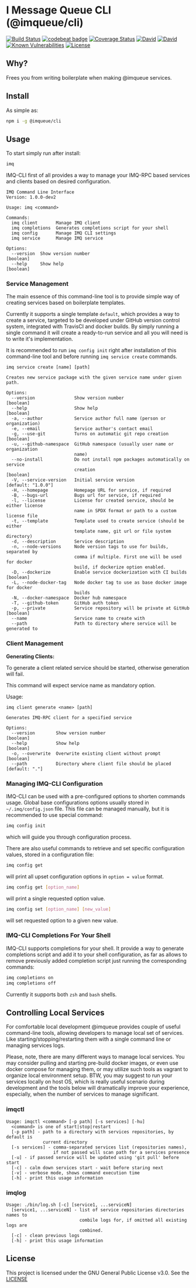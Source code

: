 # I Message Queue CLI (@imqueue/cli)

[![Build Status](https://travis-ci.com/imqueue/cli.svg?branch=master)](https://travis-ci.com/imqueue/cli)
[![codebeat badge](https://codebeat.co/badges/0824c9af-d6fa-47ac-bc44-eb51d7b37eba)](https://codebeat.co/projects/github-com-imqueue-cli-master)
[![Coverage Status](https://coveralls.io/repos/github/imqueue/cli/badge.svg?branch=master)](https://coveralls.io/github/imqueue/cli?branch=master)
[![David](https://img.shields.io/david/imqueue/cli.svg)](https://david-dm.org/imqueue/cli)
[![David](https://img.shields.io/david/dev/imqueue/cli.svg)](https://david-dm.org/imqueue/cli?type=dev)
[![Known Vulnerabilities](https://snyk.io/test/github/imqueue/cli/badge.svg?targetFile=package.json)](https://snyk.io/test/github/imqueue/cli?targetFile=package.json)
[![License](https://img.shields.io/badge/license-ISC-blue.svg)](https://rawgit.com/imqueue/cli/master/LICENSE)

## Why?

Frees you from writing boilerplate when making @imqueue services.

## Install

As simple as:

~~~bash
npm i -g @imqueue/cli
~~~

## Usage

To start simply run after install:

~~~bash
imq
~~~

IMQ-CLI first of all provides a way to manage your IMQ-RPC based services and 
clients based on desired configuration.

~~~
IMQ Command Line Interface
Version: 1.0.0-dev2

Usage: imq <command>

Commands:
  imq client       Manage IMQ client
  imq completions  Generates completions script for your shell
  imq config       Manage IMQ CLI settings
  imq service      Manage IMQ service

Options:
  --version  Show version number                                       [boolean]
  --help     Show help                                                 [boolean]
~~~

### Service Management

The main essence of this command-line tool is to provide simple way of
creating services based on boilerplate templates.

Currently it supports a single template `default`, which provides a way to
create a service, targeted to be developed under GitHub version control
system, integrated with TravisCI and docker builds. By simply running a single
command it will create a ready-to-run service and all you will need is to
write it's implementation.

It is recommended to run `imq config init` right after installation of this
command-line tool and before running `imq service create` commands.

~~~
imq service create [name] [path]

Creates new service package with the given service name under given path.

Options:
  --version               Show version number                          [boolean]
  --help                  Show help                                    [boolean]
  -a, --author            Service author full name (person or organization)
  -e, --email             Service author's contact email
  -g, --use-git           Turns on automatic git repo creation         [boolean]
  -u, --github-namespace  GitHub namespace (usually user name or organization
                          name)
  --no-install            Do not install npm packages automatically on service
                          creation                                     [boolean]
  -V, --service-version   Initial service version             [default: "1.0.0"]
  -H, --homepage          Homepage URL for service, if required
  -B, --bugs-url          Bugs url for service, if required
  -l, --license           License for created service, should be either license
                          name in SPDX format or path to a custom license file
  -t, --template          Template used to create service (should be either
                          template name, git url or file system directory)
  -d, --description       Service description
  -n, --node-versions     Node version tags to use for builds, separated by
                          comma if multiple. First one will be used for docker
                          build, if dockerize option enabled.
  -D, --dockerize         Enable service dockerization with CI builds  [boolean]
  -L, --node-docker-tag   Node docker tag to use as base docker image for docker
                          builds
  -N, --docker-namespace  Docker hub namespace
  -T, --github-token      GitHub auth token
  -p, --private           Service repository will be private at GitHub [boolean]
  --name                  Service name to create with
  --path                  Path to directory where service will be generated to
~~~

### Client Management

**Generating Clients:**

To generate a client related service should be started, otherwise generation 
will fail.

This command will expect service name as mandatory option.

Usage:

~~~
imq client generate <name> [path]

Generates IMQ-RPC client for a specified service

Options:
  --version        Show version number                                 [boolean]
  --help           Show help                                           [boolean]
  -o, --overwrite  Overwrite existing client without prompt            [boolean]
  --path           Directory where client file should be placed   [default: "."]
~~~

### Managing IMQ-CLI Configuration

IMQ-CLI can be used with a pre-configured options to shorten commands usage.
Global base configurations options usually stored in `~/.imq/config.json` file.
This file can be managed manually, but it is recommended to use special
command:

~~~bash
imq config init
~~~

which will guide you through configuration process.

There are also useful commands to retrieve and set specific configuration
values, stored in a configuration file:

~~~bash
imq config get
~~~
will print all upset configuration options in `option = value` format.

~~~bash
imq config get [option_name]
~~~
will print a single requested option value.

~~~bash
imq config set [option_name] [new_value]
~~~
will set requested option to a given new value.


### IMQ-CLI Completions For Your Shell

IMQ-CLI supports completions for your shell. It provide a way to generate 
completions script and add it to your shell configuration, as far as
allows to remove previously added completion script just running the 
corresponding commands:

~~~bash
imq completions on
imq completions off
~~~

Currently it supports both `zsh` and `bash` shells.

## Controlling Local Services

For comfortable local development @imqueue provides couple of useful 
command-line tools, allowing developers to manage local set of services.
Like starting/stopping/restarting them with a single command line or managing
services logs.

Please, note, there are many different ways to manage local services.
You may consider pulling and starting pre-build docker images, or even
use docker compose for managing them, or may utilize such tools as
vagrant to organize local environment setup. BTW, you may suggest to 
run your services locally on host OS, which is really useful scenario
during development and the tools below will dramatically improve your
experience, especially, when the number of services to manage significant.

### imqctl

~~~
Usage: imqctl <command> [-p path] [-s services] [-hu]
  <command> is one of start|stop|restart
  [-p path] - path to a directory with services repositories, by default is 
              current directory
  [-s services] - comma-separated services list (repositories names),
                  if not passed will scan path for a services presence
  [-u] - if passed service will be updated using 'git pull' before start
  [-c] - calm down services start - wait before staring next
  [-v] - verbose mode, shows command execution time
  [-h] - print this usage information
~~~

### imqlog

~~~
Usage: ./bin/log.sh [-c] [service1, ...serviceN]
  [service1, ...serviceN] - list of service repositories directories names to 
                            combile logs for, if omitted all existing logs are
                            combined.
  [-c] - clean previous logs
  [-h] - print this usage information
~~~

## License

This project is licensed under the GNU General Public License v3.0.
See the [LICENSE](LICENSE)
